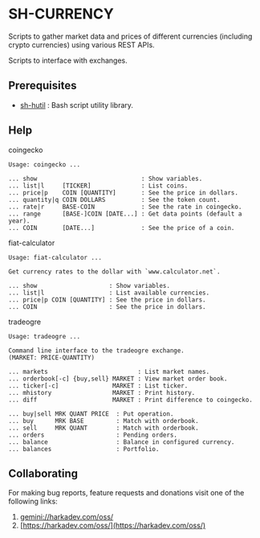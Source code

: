 # SH-CURRENCY

Scripts to gather market data and prices of different currencies
(including crypto currencies) using various REST APIs.

Scripts to interface with exchanges.

## Prerequisites

- [sh-hutil](https://github.com/harkaitz/sh-hutil) : Bash script utility library.

## Help

coingecko

    Usage: coingecko ...
    
    ... show                             : Show variables.
    ... list|l     [TICKER]              : List coins.
    ... price|p    COIN [QUANTITY]       : See the price in dollars.
    ... quantity|q COIN DOLLARS          : See the token count.
    ... rate|r     BASE-COIN             : See the rate in coingecko.
    ... range      [BASE-]COIN [DATE...] : Get data points (default a year).
    ... COIN       [DATE...]             : See the price of a coin.

fiat-calculator

    Usage: fiat-calculator ...
    
    Get currency rates to the dollar with `www.calculator.net`.
    
    ... show                    : Show variables.
    ... list|l                  : List available currencies.
    ... price|p COIN [QUANTITY] : See the price in dollars.
    ... COIN                    : See the price in dollars.

tradeogre

    Usage: tradeogre ...
    
    Command line interface to the tradeogre exchange.
    (MARKET: PRICE-QUANTITY)
    
    ... markets                         : List market names.
    ... orderbook[-c] {buy,sell} MARKET : View market order book.
    ... ticker[-c]               MARKET : List ticker.
    ... mhistory                 MARKET : Print history.
    ... diff                     MARKET : Print difference to coingecko.
    
    ... buy|sell MRK QUANT PRICE  : Put operation.
    ... buy      MRK BASE         : Match with orderbook.
    ... sell     MRK QUANT        : Match with orderbook.
    ... orders                    : Pending orders.
    ... balance                   : Balance in configured currency.
    ... balances                  : Portfolio.

## Collaborating

For making bug reports, feature requests and donations visit
one of the following links:

1. [gemini://harkadev.com/oss/](gemini://harkadev.com/oss/)
2. [https://harkadev.com/oss/](https://harkadev.com/oss/)


